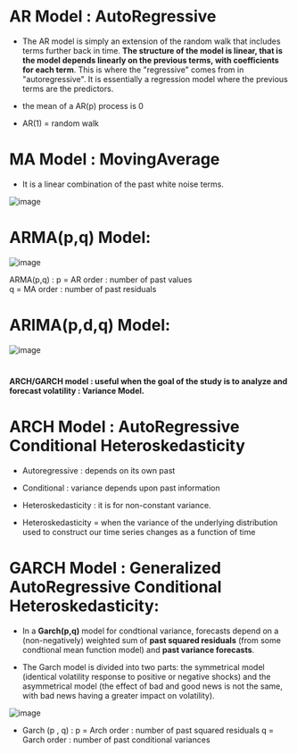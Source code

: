 # AR Model : AutoRegressive

- The AR model is simply an extension of the random walk that includes terms further back in time. 
**The structure of the model is linear, that is the model depends linearly on the previous terms, with coefficients for each term**. This is where the "regressive" comes from in "autoregressive". It is essentially a regression model where the previous terms are the predictors.

- the mean of a AR(p) process is 0
- AR(1) = random walk


# MA Model : MovingAverage

- It is a linear combination of the past white noise terms.


![image](https://github.com/Eliegautie/Forecasting-models/assets/105276166/2e50f8a4-083b-4166-b6d7-9a32b8d9422f)

#
#



# ARMA(p,q) Model:


![image](https://github.com/Eliegautie/Forecasting-models/assets/105276166/7fc4f65d-3ced-4ae8-bcd9-abdb73244a82)


ARMA(p,q) : p = AR order : number of past values  
            q = MA order : number of past residuals
            
#
#


# ARIMA(p,d,q) Model:


![image](https://github.com/Eliegautie/Forecasting-models/assets/105276166/9012d249-25a3-4526-80c2-8f3bfcc7ddac)


#
#



**ARCH/GARCH model : useful when the goal of the study is to analyze and forecast volatility :  Variance Model.**


# ARCH Model : AutoRegressive Conditional Heteroskedasticity

- Autoregressive : depends on its own past
- Conditional : variance depends upon past information
- Heteroskedasticity : it is for non-constant variance.

- Heteroskedasticity = when the variance of the underlying distribution used to construct our time series changes as a function of time

#
#


# GARCH Model : Generalized AutoRegressive Conditional Heteroskedasticity:


- In a **Garch(p,q)** model for condtional variance, forecasts depend on a (non-negatively) weighted sum of **past squared residuals** (from some condtional mean function model) and **past variance forecasts**.

- The Garch model is divided into two parts: the symmetrical model (identical volatility response to positive or negative shocks) and the asymmetrical model (the effect of bad and good news is not the same, with bad news having a greater impact on volatility).



![image](https://github.com/Eliegautie/Forecasting-models/assets/105276166/c3cbd69a-71a6-4fe4-b2d5-5d179804b47f)


- Garch (p , q) : p = Arch order : number of past squared residuals
                  q = Garch order : number of past conditional variances







